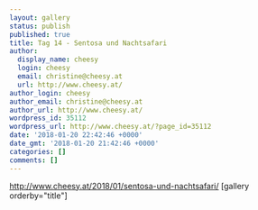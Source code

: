 ```yaml
---
layout: gallery
status: publish
published: true
title: Tag 14 - Sentosa und Nachtsafari
author:
  display_name: cheesy
  login: cheesy
  email: christine@cheesy.at
  url: http://www.cheesy.at/
author_login: cheesy
author_email: christine@cheesy.at
author_url: http://www.cheesy.at/
wordpress_id: 35112
wordpress_url: http://www.cheesy.at/?page_id=35112
date: '2018-01-20 22:42:46 +0000'
date_gmt: '2018-01-20 21:42:46 +0000'
categories: []
comments: []
---
```

http://www.cheesy.at/2018/01/sentosa-und-nachtsafari/
[gallery orderby="title"]
